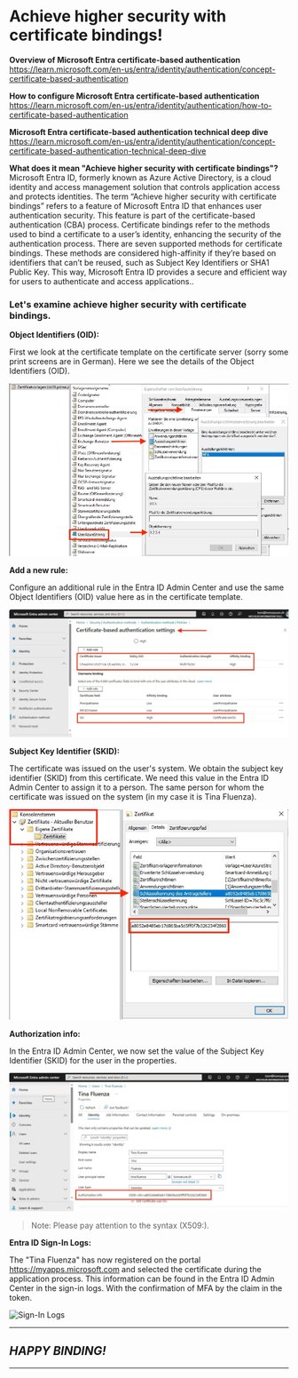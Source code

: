 # Achieve higher security with certificate bindings!

**Overview of Microsoft Entra certificate-based authentication**  
https://learn.microsoft.com/en-us/entra/identity/authentication/concept-certificate-based-authentication

**How to configure Microsoft Entra certificate-based authentication**  
https://learn.microsoft.com/en-us/entra/identity/authentication/how-to-certificate-based-authentication

**Microsoft Entra certificate-based authentication technical deep dive**  
https://learn.microsoft.com/en-us/entra/identity/authentication/concept-certificate-based-authentication-technical-deep-dive

**What does it mean "Achieve higher security with certificate bindings"?**  
Microsoft Entra ID, formerly known as Azure Active Directory, is a cloud identity and access management solution that controls application access and protects identities. The term “Achieve higher security with certificate bindings” refers to a feature of Microsoft Entra ID that enhances user authentication security. This feature is part of the certificate-based authentication (CBA) process. Certificate bindings refer to the methods used to bind a certificate to a user’s identity, enhancing the security of the authentication process. There are seven supported methods for certificate bindings. These methods are considered high-affinity if they’re based on identifiers that can’t be reused, such as Subject Key Identifiers or SHA1 Public Key. This way, Microsoft Entra ID provides a secure and efficient way for users to authenticate and access applications..

### Let's examine achieve higher security with certificate bindings.

**Object Identifiers (OID):**  

First we look at the certificate template on the certificate server (sorry some print screens are in German). Here we see the details of the Object Identifiers (OID).

<img src="/Entra_certificate_binding/Images/OID.JPG" alt="OID">

**Add a new rule:**  

Configure an additional rule in the Entra ID Admin Center and use the same Object Identifiers (OID) value here as in the certificate template.

<img src="/Entra_certificate_binding/Images/OID_Entra.JPG" alt="Rule">

**Subject Key Identifier (SKID):**  

The certificate was issued on the user's system. We obtain the subject key identifier (SKID) from this certificate. We need this value in the Entra ID Admin Center to assign it to a person. The same person for whom the certificate was issued on the system (in my case it is Tina Fluenza).

<img src="/Entra_certificate_binding/Images/SKI_local_user.JPG" alt="SKID">

**Authorization info:**  

In the Entra ID Admin Center, we now set the value of the Subject Key Identifier (SKID) for the user in the properties.

<img src="/Entra_certificate_binding/Images/SKI_Entra_ID.JPG" alt="Authorization info">

> Note: Please pay attention to the syntax (X509:<SKI>).

**Entra ID Sign-In Logs:**  

The "Tina Fluenza" has now registered on the portal https://myapps.microsoft.com and selected the certificate during the application process. This information can be found in the Entra ID Admin Center in the sign-in logs. With the confirmation of MFA by the claim in the token.

<img src="/Entra_certificate_binding/Images/Claim_in_Token.JPG.JPG" alt="Sign-In Logs">

---
## *HAPPY BINDING!*
---